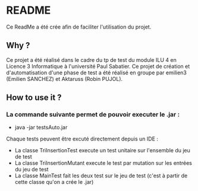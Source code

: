 # README

Ce ReadMe a été crée afin de faciliter l'utilisation du projet.

## Why ?

Ce projet a été réalisé dans le cadre du tp de test du module ILU 4 en Licence 3 Informatique à l'université Paul Sabatier.
Ce projet de création et d'automatisation d'une phase de test a été réalisé en groupe par emilien3 (Emilien SANCHEZ) et Aktaruss (Robin PUJOL).

## How to use it ?

### La commande suivante permet de pouvoir executer le .jar :
+ java -jar testsAuto.jar 

Chaque tests peuvent être excuté directement depuis un IDE :

* La classe TriInsertionTest execute un test unitaire sur l'ensemble du jeu de test 
* La classe TriInsertionMutant execute le test par mutation sur les entrées du jeu de test
* La classe MainTest fait les deux test sur le jeu de test (c'est à partir de cette classe qu'on a crée le .jar)